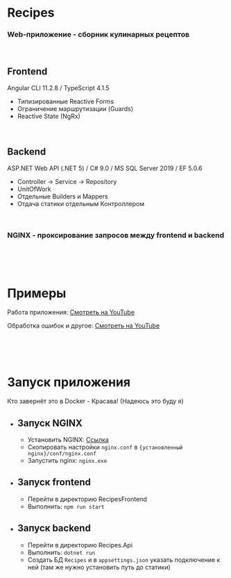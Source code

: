 # Recipes

### Web-приложение - сборник кулинарных рецептов

<br />

## Frontend
Angular CLI 11.2.8 / TypeScript 4.1.5

* Типизированные Reactive Forms
* Ограничение маршрутизации (Guards)
* Reactive State (NgRx) 
<br />

## Backend
ASP.NET Web API (.NET 5) / C# 9.0 / MS SQL Server 2019 / EF 5.0.6

* Controller -> Service -> Repository
* UnitOfWork
* Отдельные Builders и Mappers
* Отдача статики отдельным Контроллером
<br />

### NGINX - проксирование запросов между frontend и backend

<br />
<br />
<br />

# Примеры

Работа приложения: [Смотреть на YouTube](https://youtu.be/e33SQ_JwbFo)

Обработка ошибок и другое: [Смотреть на YouTube](https://youtu.be/M7GrGKqoFxs)

<br />
<br />
<br />

# Запуск приложения
Кто завернёт это в Docker - Красава! (Надеюсь это буду я)

- ## Запуск NGINX
    - Установить NGINX: [Ссылка](https://nginx.org/ru/download.html)
    - Скопировать настройки `nginx.conf` в `{установленный nginx}/conf/nginx.conf`
    - Запустить nginx: `nginx.exe`
    
- ## Запуск frontend
    - Перейти в директорию RecipesFrontend
    - Выполнить: `npm run start`

- ## Запуск backend
    - Перейти в директорию Recipes.Api
    - Выполнить: `dotnet run`
    - Создать БД `Recipes` и в `appsettings.json` указать подключение к ней (там же нужно установить путь до статики)
